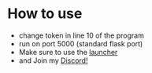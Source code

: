 # How to use
- change token in line 10 of the program
- run on port 5000 (standard flask port)
- Make sure to use the [launcher](https://github.com/ApfelTeeSaft/STW-Reborn-Launcher)
- and Join my [Discord!](https://discord.gg/prBnJaThgR)
